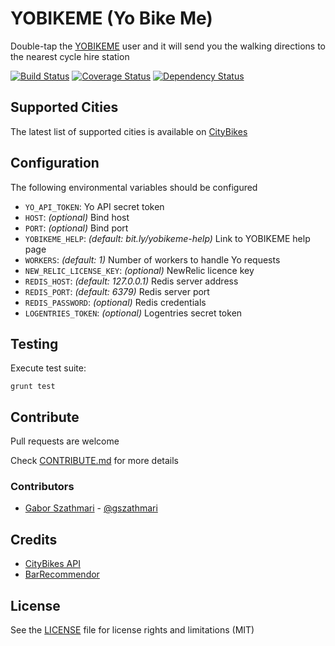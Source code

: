 # YOBIKEME (Yo Bike Me)

Double-tap the [YOBIKEME](http://justyo.co/YOBIKEME) user and it will send you the walking directions to the nearest cycle hire station

[![Build Status](https://travis-ci.org/gszathmari/yobikeme.svg)](https://travis-ci.org/gszathmari/yobikeme)
[![Coverage Status](https://coveralls.io/repos/gszathmari/yobikeme/badge.svg?branch=master&service=github)](https://coveralls.io/github/gszathmari/yobikeme?branch=master)
[![Dependency Status](https://david-dm.org/gszathmari/yobikeme.svg)](https://david-dm.org/gszathmari/yobikeme)

## Supported Cities

The latest list of supported cities is available on [CityBikes](http://citybik.es)

## Configuration

The following environmental variables should be configured

- `YO_API_TOKEN`: Yo API secret token
- `HOST`: _(optional)_ Bind host
- `PORT`: _(optional)_ Bind port
- `YOBIKEME_HELP`: _(default: bit.ly/yobikeme-help)_ Link to YOBIKEME help page
- `WORKERS`: _(default: 1)_ Number of workers to handle Yo requests
- `NEW_RELIC_LICENSE_KEY`: _(optional)_ NewRelic licence key
- `REDIS_HOST`: _(default: 127.0.0.1)_ Redis server address
- `REDIS_PORT`: _(default: 6379)_ Redis server port
- `REDIS_PASSWORD`: _(optional)_ Redis credentials
- `LOGENTRIES_TOKEN`: _(optional)_ Logentries secret token

## Testing

Execute test suite:

```
grunt test
```

## Contribute

Pull requests are welcome

Check [CONTRIBUTE.md](CONTRIBUTE.md) for more details

### Contributors

- [Gabor Szathmari](http://gaborszathmari.me) - [@gszathmari](https://twitter.com/gszathmari)

## Credits

* [CityBikes API](http://api.citybik.es/v2/)
* [BarRecommendor](https://github.com/YoApp/BarRecommendor)

## License

See the [LICENSE](LICENSE) file for license rights and limitations (MIT)
